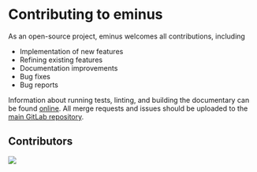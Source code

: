 <!--
SPDX-FileCopyrightText: 2021 The eminus developers
SPDX-License-Identifier: Apache-2.0
-->
# Contributing to eminus

As an open-source project, eminus welcomes all contributions, including

* Implementation of new features
* Refining existing features
* Documentation improvements
* Bug fixes
* Bug reports

Information about running tests, linting, and building the documentary can be found [online](https://wangenau.gitlab.io/eminus/further.html).
All merge requests and issues should be uploaded to the [main GitLab repository](https://gitlab.com/wangenau/eminus).

## Contributors

<a href="https://github.com/wangenau/eminus/graphs/contributors">
  <img src="https://contributors-img.web.app/image?repo=wangenau/eminus">
</a>

